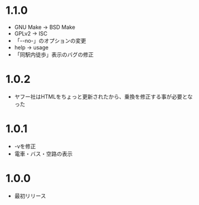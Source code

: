 # 1.1.0
* GNU Make → BSD Make
* GPLv2 → ISC
* 「--no-」のオプションの変更
* help → usage
* 「同駅内徒歩」表示のバグの修正

# 1.0.2
* ヤフー社はHTMLをちょっと更新されたから、乗換を修正する事が必要となった

# 1.0.1
* -vを修正
* 電車・バス・空路の表示

# 1.0.0
* 最初リリース
